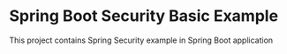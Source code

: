 # Spring Boot Security Basic Example

This project contains Spring Security example in Spring Boot application
